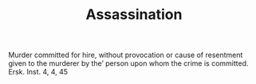 ---
title: Assassination
letter: A
permalink: "/definitions/assassination.html"
body: Murder committed for hire, without provocation or cause of resentment given
  to the murderer by the’ person upon whom the crime is committed. Ersk. Inst. 4,
  4, 45
published_at: '2018-07-07'
layout: post
---